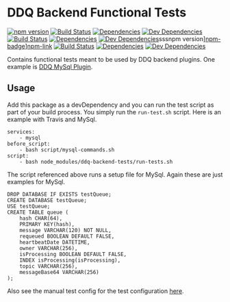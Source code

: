 DDQ Backend Functional Tests
============================

[![npm version][npm-badge]][npm-link]
[![Build Status][travis-badge]][travis-link]
[![Dependencies][dependencies-badge]][dependencies-link]
[![Dev Dependencies][devdependencies-badge]][devdependencies-link]
[![Build Status][travis-badge]][travis-link]
[![Dependencies][dependencies-badge]][dependencies-link]
[![Dev Dependencies][devdependencies-badge]][devdependencies-link]sssnpm version][npm-badge]][npm-link]
[![Build Status][travis-badge]][travis-link]
[![Dependencies][dependencies-badge]][dependencies-link]
[![Dev Dependencies][devdependencies-badge]][devdependencies-link]

Contains functional tests meant to be used by DDQ backend plugins. One example is [DDQ MySql Plugin](https://github.com/tests-always-included/ddq-backend-mysql).


Usage
-----

Add this package as a devDependency and you can run the test script as part of your build process. You simply run the `run-test.sh` script. Here is an example with Travis and MySql.

    services:
        - mysql
    before_script:
        - bash script/mysql-commands.sh
    script:
        - bash node_modules/ddq-backend-tests/run-tests.sh

The script referenced above runs a setup file for MySql. Again these are just examples for MySql.

    DROP DATABASE IF EXISTS testQueue;
    CREATE DATABASE testQueue;
    USE testQueue;
    CREATE TABLE queue (
        hash CHAR(64),
        PRIMARY KEY(hash),
        message VARCHAR(120) NOT NULL,
        requeued BOOLEAN DEFAULT FALSE,
        heartbeatDate DATETIME,
        owner VARCHAR(256),
        isProcessing BOOLEAN DEFAULT FALSE,
        INDEX isProcessing(isProcessing),
        topic VARCHAR(256),
        messageBase64 VARCHAR(256)
    );

Also see the manual test config for the test configuration [here](script/manual-testing-config.js).

[codecov-badge]: https://img.shields.io/codecov/c/github/tests-always-included/ddq-backend-tests/master.svg
[codecov-link]: https://codecov.io/github/tests-always-included/ddq-backend-tests?branch=master
[dependencies-badge]: https://img.shields.io/david/tests-always-included/ddq-backend-tests.svg
[dependencies-link]: https://david-dm.org/tests-always-included/ddq-backend-tests
[devdependencies-badge]: https://img.shields.io/david/dev/tests-always-included/ddq-backend-tests.svg
[devdependencies-link]: https://david-dm.org/tests-always-included/ddq-backend-tests#info=devDependencies
[npm-badge]: https://img.shields.io/npm/v/ddq-backend-tests.svg
[npm-link]: https://npmjs.org/package/ddq-backend-tests
[travis-badge]: https://img.shields.io/travis/tests-always-included/ddq-backend-tests/master.svg
[travis-link]: http://travis-ci.org/tests-always-included/ddq-backend-tests

